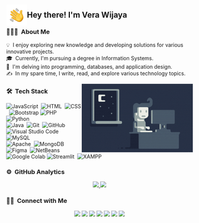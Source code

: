 <img alt="Night Coding" src="./assets/handwafe.gif" width='56' align="left"/><h2>Hey there! I'm Vera Wijaya</h2>

<!-- ## 👋 &nbsp;Hey there! I'm Vera Wijaya -->

### 👨🏻‍💻 &nbsp;About Me

💡 &nbsp;I enjoy exploring new knowledge and developing solutions for various innovative projects.\
🎓 &nbsp;Currently, I'm pursuing a degree in Information Systems.\
🌱 &nbsp;I'm delving into programming, databases, and application design.\
✍️ &nbsp;In my spare time, I write, read, and explore various technology topics.

<img alt="Night Coding" src="https://raw.githubusercontent.com/AVS1508/AVS1508/master/assets/Night-Coding.gif" align="right"/>

### 🛠 &nbsp;Tech Stack

![JavaScript](https://img.shields.io/badge/-JavaScript-05122A?style=flat&logo=javascript)&nbsp;
![HTML](https://img.shields.io/badge/-HTML-05122A?style=flat&logo=HTML5)&nbsp;
![CSS](https://img.shields.io/badge/-CSS-05122A?style=flat&logo=CSS3&logoColor=1572B6)&nbsp;
![Bootstrap](https://img.shields.io/badge/-Bootstrap-05122A?style=flat&logo=bootstrap&logoColor=563D7C)
![PHP](https://img.shields.io/badge/-PHP-05122A?style=flat&logo=php&logoColor=777BB4)&nbsp;
![Python](https://img.shields.io/badge/-Python-05122A?style=flat&logo=python)&nbsp;\
![Java](https://img.shields.io/badge/-Java-05122A?style=flat&logo=Java&logoColor=FFA518)&nbsp;
![Git](https://img.shields.io/badge/-Git-05122A?style=flat&logo=git)&nbsp;
![GitHub](https://img.shields.io/badge/-GitHub-05122A?style=flat&logo=github)&nbsp;
![Visual Studio Code](https://img.shields.io/badge/-Visual%20Studio%20Code-05122A?style=flat&logo=visual-studio-code&logoColor=007ACC)&nbsp;
![MySQL](https://img.shields.io/badge/-MySQL-05122A?style=flat&logo=mysql&logoColor=4479A1)&nbsp;\
![Apache](https://img.shields.io/badge/-Apache-05122A?style=flat&logo=apache&logoColor=D22128)&nbsp;
![MongoDB](https://img.shields.io/badge/-MongoDB-05122A?style=flat&logo=mongodb&logoColor=47A248)&nbsp;
![Figma](https://img.shields.io/badge/-Figma-05122A?style=flat&logo=figma&logoColor=F24E1E)&nbsp;
![NetBeans](https://img.shields.io/badge/-NetBeans-05122A?style=flat&logo=apache-netbeans-ide&logoColor=1B6AC6)&nbsp;\
![Google Colab](https://img.shields.io/badge/-Google%20Colab-05122A?style=flat&logo=google-colab&logoColor=F9AB00)
![Streamlit](https://img.shields.io/badge/-Streamlit-05122A?style=flat&logo=streamlit&logoColor=FF4B4B)&nbsp;
![XAMPP](https://img.shields.io/badge/-XAMPP-05122A?style=flat&logo=xampp&logoColor=FB7A24)&nbsp;

### ⚙️ &nbsp;GitHub Analytics

<p align="center">
<a href="https://github.com/verasantiwijaya">
  <img height="180em" src="https://github-readme-stats-eight-theta.vercel.app/api?username=verasantiwijaya&show_icons=true&theme=tokyonight&include_all_commits=true&count_private=true"/>
  <img height="180em" src="https://github-readme-stats-eight-theta.vercel.app/api/top-langs/?username=verasantiwijaya&layout=compact&langs_count=8&theme=tokyonight"/>
</a>
</p>


### 🤝🏻 &nbsp;Connect with Me

<p align="center">
<a href="https://www.adityavsingh.com"><img src="https://img.shields.io/badge/-adityavsingh.com-3423A6?style=flat&logo=Google-Chrome&logoColor=white"/></a>
<a href="https://linkedin.com/in/AVS1508"><img src="https://img.shields.io/badge/-Aditya%20Vikram%20Singh-0077B5?style=flat&logo=Linkedin&logoColor=white"/></a>
<a href="mailto:avsingh@umass.edu"><img src="https://img.shields.io/badge/-avsingh@umass.edu-D14836?style=flat&logo=Gmail&logoColor=white"/></a>
<a href="https://instagram.com/adityavs_"><img src="https://img.shields.io/badge/-@adityavs__-E4405F?style=flat&logo=Instagram&logoColor=white"/></a>
<a href="https://facebook.com/AVS1508"><img src="https://img.shields.io/badge/-@AVS1508-1877F2?style=flat&logo=Facebook&logoColor=white"/></a>
<a href="https://www.pinterest.ca/AVS1508"><img src="https://img.shields.io/badge/-@AVS1508-BD081C?style=flat&logo=Pinterest&logoColor=white"/></a>
<a href="https://www.behance.net/AVS1508"><img src="https://img.shields.io/badge/-@AVS1508-1769FF?style=flat&logo=Behance&logoColor=white"/></a>
</p>
